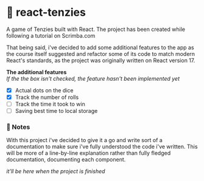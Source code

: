 # 🎲 react-tenzies
A game of Tenzies built with React. The project has been created while following a tutorial on Scrimba.com

That being said, i've decided to add some additional features to the app as the course itself suggested and refactor some of its code to match modern React's standards, as the project was originally written on React version 17.

**The additional features** <br>
*If the the box isn't checked, the feature hasn't been implemented yet*

- [x] Actual dots on the dice
- [x] Track the number of rolls
- [ ] Track the time it took to win
- [ ] Saving best time to local storage

### 📝 Notes
With this project i've decided to give it a go and write sort of a documentation to make sure i've fully understood the code i've written. This will be more of a line-by-line explanation rather than fully fledged documentation, documenting each component.

*it'll be here when the project is finished*
